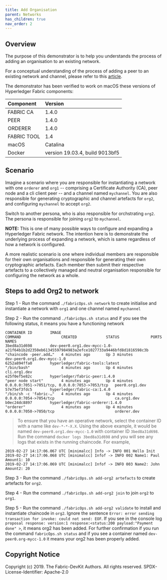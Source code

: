 ```yaml
---
title: Add Organisation
parent: Networks
has_children: true
nav_order: 2
---
```


## Overview

The purpose of this demonstrator is to help you understands the process of adding an organisation to an existing network.

For a conceptual understanding of the process of adding a peer to an existing network and channel, please refer to this [article](https://medium.com/@kctheservant/add-a-new-organization-on-existing-hyperledger-fabric-network-2c9e303955b2).

The demonstrator has been verified to work on macOS these versions of Hyperledger Fabric components:

| Component | Version |
| :-- | :-- |
| FABRIC CA | 1.4.0 |
| PEER | 1.4.0 |
| ORDERER | 1.4.0 |
| FABRIC TOOL | 1.4 |
| macOS | Catalina |
| Docker | version 19.03.4, build 9013bf5 |

## Scenario

Imagine a scenario where you are responsible for instantiating a network with one `orderer` and `org1` -- comprising a Certificate Authority (CA), peer node and a cli client peer -- and a channel named `mychannel`. You are also responsible for generating cryptographic and channel artefacts for `org2`, and configuring `mychannel` to accept `org2`.

Switch to another persona, who is also responsible for orchstrating `org2`. The persona is responsible for joining `org2` to `mychannel`.

**NOTE:** This is one of many possible ways to configure and expanding a Hyperledger Fabric network. The intention here is to demonstrate the underlying process of expanding a network, which is same regardless of how a network is configured.

A more realistic scenario is one where individual members are responsible for their own organisations and responsible for generating their own cryptographic artefacts. Each member then submit their respective artefacts to a collectively managed and neutral organisation responsible for configuring the network as a whole.

## Steps to add Org2 to network

Step 1 - Run the command `./fabricOps.sh network` to create initialise and instantiate a network with `org1` and one channel named `mychannel`

Step 2 - Run the command `./fabricOps.sh status` and if you see the following status, it means you have a functioning network

```shell
CONTAINER ID        IMAGE                                                                                          COMMAND                  CREATED             STATUS              PORTS                                            NAMES
3bed8a31d698        dev-peer0.org1.dev-mycc-1.0-a21f64b1b2d2350eb61345597984983a2efce1027733a9446bfd8d1816598c3b   "chaincode -peer.add…"   4 minutes ago       Up 3 minutes                                                         dev-peer0.org1.dev-mycc-1.0
6252a894ffa0        hyperledger/fabric-tools:latest                                                                "/bin/bash"              4 minutes ago       Up 4 minutes                                                         cli.org1.dev
e25f0ef5e82c        hyperledger/fabric-peer:1.4.0                                                                  "peer node start"        4 minutes ago       Up 4 minutes        0.0.0.0:7051->7051/tcp, 0.0.0.0:7053->7053/tcp   peer0.org1.dev
57e75ef3fdc5        hyperledger/fabric-ca:1.4.0                                                                    "/bin/sh -c 'fabric-…"   4 minutes ago       Up 4 minutes        0.0.0.0:7054->7054/tcp                           ca.org1.dev
b0ec24dc8897        hyperledger/fabric-orderer:1.4.0                                                               "orderer"                4 minutes ago       Up 4 minutes        0.0.0.0:7050->7050/tcp                           orderer.dev
```

> To ensure that you have an operative network, select the container ID with a name like `dev-*-*-X.X`. Using the above example, it would be
> named `dev-peer0.org1.dev-mycc-1.0` with container ID `3bed8a31d698`. Run the command `docker logs 3bed8a31d698` and you will see any logs
> that exists in the running chaincode. For example,

```shell
2019-02-27 14:17:06.067 UTC [minimalcc] Info -> INFO 001 Hello Init
2019-02-27 14:17:06.068 UTC [minimalcc] Infof -> INFO 002 Name1: Paul Amount1: 10
2019-02-27 14:17:06.069 UTC [minimalcc] Infof -> INFO 003 Name2: John Amount2: 20
```

Step 3 - Run the command `./fabricOps.sh add-org2 artefacts` to create artefacts for `org2`.

Step 4 - Run the command `./fabricOps.sh add-org2 join` to join `org2` to `org1`.

Step 5 - Run the command `./fabricOps.sh add-org2 validate` to install and instantiate chaincode in `org2`. Ignore the sentence `Error: error sending transaction for invoke: could not send: EOF`. If you see in the console log `proposal response: version:1 response:<status:200 payload:"Payment done" >`, it means org2 has been added. For further confirmation if you run the command `fabricOps.sh status` and if you see a container named `dev-peer0.org-mycc-1.0` it means your org2 has been properly added.

## Copyright Notice

Copyright (c) 2019. The Fabric-DevKit Authors. All rights reserved.
SPDX-License-Identifier: Apache-2.0
